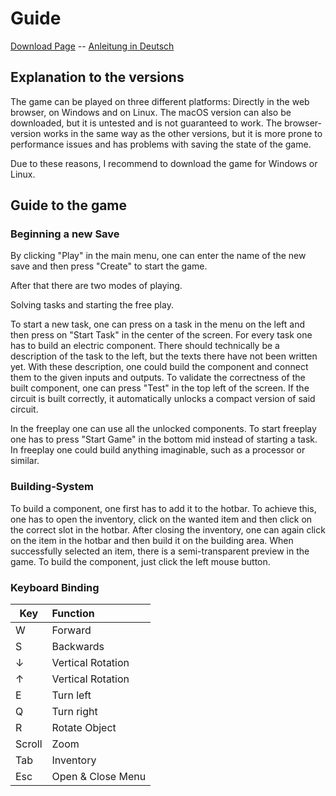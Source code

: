 ﻿# Guide

[Download Page](..) -- [Anleitung in Deutsch](../anleitung)

## Explanation to the versions
The game can be played on three different platforms:
Directly in the web browser, on Windows and on Linux.
The macOS version can also be downloaded, but it is untested and is not guaranteed to work.
The browser-version works in the same way as the other versions, 
but it is more prone to performance issues and has problems with saving the state of the game.

Due to these reasons, I recommend to download the game for Windows or Linux.


## Guide to the game
### Beginning a new Save
By clicking "Play" in the main menu, one can enter the name of the new save and then press "Create" to start the game.

After that there are two modes of playing.

Solving tasks and starting the free play.


To start a new task, one can press on a task in the menu on the left and then press on "Start Task" in the center of the screen.
For every task one has to build an electric component.
There should technically be a description of the task to the left, but the texts there have not been written yet.
With these description, one could build the component and connect them to the given inputs and outputs.
To validate the correctness of the built component, one can press "Test" in the top left of the screen.
If the circuit is built correctly, it automatically unlocks a compact version of said circuit.

In the freeplay one can use all the unlocked components.
To start freeplay one has to press "Start Game" in the bottom mid instead of starting a task.
In freeplay one could build anything imaginable, such as a processor or similar.


### Building-System
To build a component, one first has to add it to the hotbar.
To achieve this, one has to open the inventory, click on the wanted item and then click on the correct slot in the hotbar.
After closing the inventory, one can again click on the item in the hotbar and then build it on the building area.
When successfully selected an item, there is a semi-transparent preview in the game.
To build the component, just click the left mouse button.


### Keyboard Binding

| Key    | Function          |
| ------ |:----------------- |
| W      | Forward           |
| S      | Backwards         |
| ↓      | Vertical Rotation |
| ↑      | Vertical Rotation |
| E      | Turn left         |
| Q      | Turn right        |
| R      | Rotate Object     |
| Scroll | Zoom              |
| Tab    | Inventory         |
| Esc    | Open & Close Menu |
